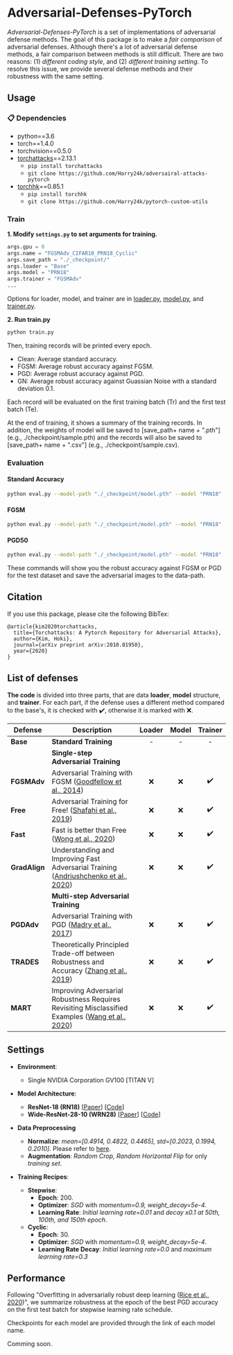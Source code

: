 # Adversarial-Defenses-PyTorch
_Adversarial-Defenses-PyTorch_ is a set of implementations of adversarial defense methods. The goal of this package is to make a _fair comparison_ of adversarial defenses. Although there's a lot of adversarial defense methods, a fair comparison between methods is still difficult. There are two reasons: (1) _different coding style_, and (2) _different training setting_. To resolve this issue, we provide several defense methods and their robustness with the same setting.



## Usage

### :clipboard: Dependencies

- python==3.6
- torch==1.4.0
- torchvision==0.5.0
- [torchattacks](https://github.com/Harry24k/adversarial-attacks-pytorch)==2.13.1
  - `pip install torchattacks`
  - `git clone https://github.com/Harry24k/adversairal-attacks-pytorch`
- [torchhk](https://github.com/Harry24k/pytorch-custom-utils)==0.85.1
  - `pip install torchhk`
  - `git clone https://github.com/Harry24k/pytorch-custom-utils`



### Train

**1. Modify `settings.py` to set arguments for training.**

   ```python
args.gpu = 0
args.name = "FGSMAdv_CIFAR10_PRN18_Cyclic"
args.save_path = "./_checkpoint/"
args.loader = "Base"
args.model = "PRN18"
args.trainer = "FGSMAdv"
...
   ```

Options for loader, model, and trainer are in [loader.py](/defenses/loader.py), [model.py](/defenses/model.py), and [trainer.py](/defenses/trainer.py).



**2. Run train.py**

```bash
python train.py
```



Then, training records will be printed every epoch.

* Clean: Average standard accuracy.
* FGSM: Average robust accuracy against FGSM.
* PGD: Average robust accuracy against PGD.
* GN: Average robust accuracy against Guassian Noise with a standard deviation 0.1.

Each record will be evaluated on the first training batch (Tr) and the first test batch (Te).

At the end of training, it shows a summary of the training records. In addition, the weights of model will be saved to [save_path+ name + ".pth"] (e.g., ./checkpoint/sample.pth) and the records will also be saved to [save_path+ name + ".csv"] (e.g., ./checkpoint/sample.csv).



### Evaluation

#### Standard Accuracy
```bash
python eval.py --model-path "./_checkpoint/model.pth" --model "PRN18" --data "CIFAR10" --gpu 0 --method "Standard"
```

#### FGSM

```bash
python eval.py --model-path "./_checkpoint/model.pth" --model "PRN18" --data "CIFAR10" --data-path "FGSM.pt" --gpu 0 --method "FGSM" --eps 8
```

#### PGD50

```bash
python eval.py --model-path "./_checkpoint/model.pth" --model "PRN18" --data "CIFAR10" --data-path "PGD.pt" --gpu 0 --method "PGD" --eps 8 --alpha 2 --steps 50 --restart 1
```

These commands will show you the robust accuracy against FGSM or PGD for the test dataset and save the adversarial images to the data-path.



## Citation

If you use this package, please cite the following BibTex:

```
@article{kim2020torchattacks,
  title={Torchattacks: A Pytorch Repository for Adversarial Attacks},
  author={Kim, Hoki},
  journal={arXiv preprint arXiv:2010.01950},
  year={2020}
}
```



## List of defenses
**The code** is divided into three parts, that are data **loader**, **model** structure, and **trainer**. For each part, if the defense uses a different method compared to the base's, it is checked with :heavy_check_mark:, otherwise it is marked with :x:.

| Defense       | Description                                                  | Loader | Model |      Trainer       |
| ------------- | ------------------------------------------------------------ | :----: | :---: | :----------------: |
| **Base**      | **Standard Training**                                        |   -    |   -   |         -          |
|               | **Single-step Adversarial Training**                         |        |       |                    |
| **FGSMAdv**   | Adversarial Training with FGSM ([Goodfellow et al., 2014](https://arxiv.org/abs/1412.6572)) |  :x:   |  :x:  | :heavy_check_mark: |
| **Free**      | Adversarial Training for Free! ([Shafahi et al., 2019](https://arxiv.org/abs/1904.12843)) |  :x:   |  :x:  | :heavy_check_mark: |
| **Fast**      | Fast is better than Free ([Wong et al., 2020](https://arxiv.org/abs/2001.03994)) |  :x:   |  :x:  | :heavy_check_mark: |
| **GradAlign** | Understanding and Improving Fast Adversarial Training ([Andriushchenko et al., 2020]()) |  :x:   |  :x:  | :heavy_check_mark: |
|               | **Multi-step Adversarial Training**                          |        |       |                    |
| **PGDAdv**    | Adversarial Training with PGD ([Madry et al., 2017](https://arxiv.org/abs/1706.06083)) |  :x:   |  :x:  | :heavy_check_mark: |
| **TRADES**    | Theoretically Principled Trade-off between Robustness and Accuracy ([Zhang et al., 2019](https://arxiv.org/abs/1901.08573)) |  :x:   |  :x:  | :heavy_check_mark: |
| **MART**      | Improving Adversarial Robustness Requires Revisiting Misclassified Examples ([Wang et al., 2020](https://openreview.net/forum?id=rklOg6EFwS)) |  :x:   |  :x:  | :heavy_check_mark: |



## Settings

* **Environment**:
	
	* Single NVIDIA Corporation GV100 [TITAN V]
	
	


* **Model Architecture**:
    * **ResNet-18 (RN18)**  [[Paper](https://arxiv.org/abs/1603.05027)] [[Code](https://github.com/kuangliu/pytorch-cifar)]
    * **Wide-ResNet-28-10 (WRN28)** [[Paper](https://arxiv.org/abs/1605.07146)] [[Code](https://github.com/bearpaw/pytorch-classification/blob/master/models/cifar/wrn.py)]

      


* **Data Preprocessing**
  
  * **Normalize**: _mean=[0.4914, 0.4822, 0.4465], std=[0.2023, 0.1994, 0.2010]_. Please refer to [here](/defenses/model.py).
  * **Augmentation**: _Random Crop, Random Horizontal Flip_ for only _training set_.
  
  


* **Training Recipes**:
    * **Stepwise**:
        * **Epoch**: 200.
        * **Optimizer**: _SGD_ with _momentum=0.9, weight_decay=5e-4_.
        * **Learning Rate**: _Initial learning rate=0.01_ and _decay x0.1 at 50th, 100th, and 150th epoch_.
    * **Cyclic**:
        * **Epoch**: 30.
        * **Optimizer**: _SGD_ with _momentum=0.9, weight_decay=5e-4_.
        * **Learning Rate Decay**: _Initial learning rate=0.0_ and _maximum learning rate=0.3_



## Performance

Following "Overfitting in adversarially robust deep learning ([Rice et al., 2020](https://arxiv.org/abs/2002.11569))", we summarize robustness at the epoch of the best PGD accuracy on the first test batch for stepwise learning rate schedule.

Checkpoints for each model are provided through the link of each model name.

Comming soon.
